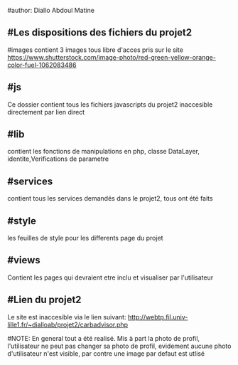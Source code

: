#author: Diallo Abdoul Matine

#Les dispositions des fichiers du projet2
------------------------------------------
#images
contient 3 images tous libre d'acces pris sur le site
https://www.shutterstock.com/image-photo/red-green-yellow-orange-color-fuel-1062083486

#js
---
Ce dossier contient tous les fichiers javascripts du projet2
inaccesible directement par lien direct

#lib
----
contient les fonctions de manipulations en php, classe DataLayer, identite,Verifications de parametre

#services
---------
contient tous les services demandés dans le projet2, tous ont été faits

#style
------
les feuilles de style pour les differents page du projet

#views
------
Contient les pages qui devraient etre inclu et visualiser par l'utilisateur

#Lien du projet2
-----------------
Le site est inaccesible via le lien suivant:
http://webtp.fil.univ-lille1.fr/~dialloab/projet2/carbadvisor.php


#NOTE:
En general tout a été realisé. Mis à part la photo de profil, l'utilisateur ne peut pas changer
sa photo de profil, evidement aucune photo d'utilisateur n'est visible, par contre une image par defaut est utlisé
